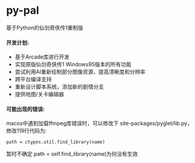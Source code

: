 # py-pal
基于Python的仙剑奇侠传1重制版
#### 开发计划:
* 基于Arcade库进行开发
* 实现原版仙剑奇侠传1 Windows95版本的所有功能
* 尝试利用AI重新绘制部分图像资源，提高清晰度和分辨率
* 跨平台编译支持
* 重新设计脚本系统，添加新的剧情分支
* 提供地图/关卡编辑器


#### 可能出现的错误:
macos中遇到加载ffmpeg库错误时，可以修改下 site-packages/pyglet/lib.py，修改119行代码为:
```
path = ctypes.util.find_library(name)
```
暂时不确定 path = self.find_library(name)为何没有生效
